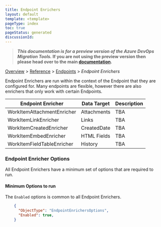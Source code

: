 ```yaml
---
title: Endpoint Enrichers
layout: default
template: <template>
pageType: index
toc: true
pageStatus: generated
discussionId: 
---
```


>**_This documentation is for a preview version of the Azure DevOps Migration Tools._ If you are not using the preview version then please head over to the main [documentation](https://nkdagility.com/docs/azure-devops-migration-tools).**


[Overview](.././index.md) > [Reference](../index.md) > [Endpoints](../Endpoints/index.md) > *Endpoint Enrichers*

Endpoint Enrichers are run within the context of the Endpoint that they are configured for. Many endpoints are flexible, however there are also enrichers that only work with certain Endpoints.

| Endpoint Enricher          | Data Target | Description |
| -------------------------- | ----------- | ----------- |
| WorkItemAttachmentEnricher | Attachments | TBA         |
| WorkItemLinkEnricher       | Links       | TBA         |
| WorkItemCreatedEnricher    | CreatedDate | TBA         |
| WorkItemEmbedEnricher      | HTML Fields | TBA         |
| WorkItemFieldTableEnricher | History     | TBA         |


### Endpoint Enricher Options

All Endpoint Enrichers have a minimum set of options that are required to run. 

#### Minimum Options to run

The `Enabled` options is common to all Endpoint Enrichers.


```JSON
    {
      "ObjectType": "EndpointEnrichersOptions",
      "Enabled": true,
    }
```
